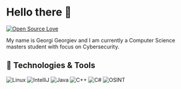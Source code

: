 # Hello there 👋
[![Open Source Love](https://badges.frapsoft.com/os/v1/open-source.svg?v=102)](https://github.com/ellerbrock/open-source-badge/)

My name is Georgi Georgiev and I am currently a Computer Science masters student with focus on Cybersecurity. 

## 🔧 Technologies & Tools
![Linux](https://img.shields.io/badge/OS-Linux-informational?style=flat&logo=linux&logoColor=white&color=2bbc8a)
![IntelliJ](https://img.shields.io/badge/Editor-IntelliJ_IDEA-informational?style=flat&logo=intellij-idea&logoColor=white&color=2bbc8a)
![Java](https://img.shields.io/badge/Java-Java?style=flat&logo=Java&color=%23000000)
![C++](https://img.shields.io/badge/C%2B%2B-C%2B%2B?style=flat&logo=C%2B%2B&color=%23000000)
![C#](https://img.shields.io/badge/C%23-C%23?style=flat&logo=C%23&color=%23000000)
![OSINT](https://img.shields.io/badge/OSINT-4GOOD-blue)
